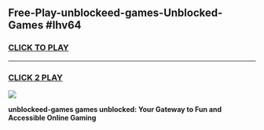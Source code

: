 
## Free-Play-unblockeed-games-Unblocked-Games #lhv64
<h3>
<a href="https://news.freeplayer.one?title=unblockeed-games&ref=8M">CLICK TO PLAY</a></h3>
<hr>

<h3>
<a href="https://news.freeplayer.one?title=unblockeed-games&ref=8M">CLICK 2 PLAY</a>
  
</h3>

<a href="https://news.freeplayer.one?title=unblockeed-games&ref=8M"><img src="https://clearcache.store/games.png"></a>


**unblockeed-games games unblocked: Your Gateway to Fun and Accessible Online Gaming**
